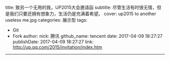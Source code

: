 title: 致另一个无用的我，UP2015大会邀请函
subtitle: 尽管生活有时很无情，但是我们只要还拥有想象力，生活仍是充满着希望。
cover: up2015 to another useless me.jpg
categories: 展示型
tags:
  - Git
  - Fork
author:
  nick: 腾讯
  github_name: tencent
date: 2017-04-09 18:27:27
publishDate: 2017-04-09 18:27:27
link: http://up.qq.com/2015/invitation/index.htm
---

<!-- more -->
